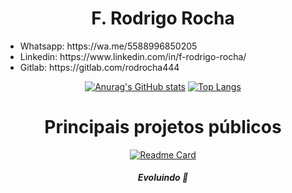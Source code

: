 <div align="center">
  <h1>F. Rodrigo Rocha</h1>
  <ul align="left">
    <li>Whatsapp: https://wa.me/5588996850205</li>
    <li>Linkedin: https://www.linkedin.com/in/f-rodrigo-rocha/</li>
    <li>Gitlab: https://gitlab.com/rodrocha444</li>
  </ul>



[![Anurag's GitHub stats](https://github-readme-stats.vercel.app/api?username=rodrocha444&show_icons=true&theme=gotham)](https://github.com/anuraghazra/github-readme-stats)
[![Top Langs](https://github-readme-stats.vercel.app/api/top-langs/?username=rodrocha444&layout=donut&theme=gotham)](https://github.com/anuraghazra/github-readme-stats)

<h1>Principais projetos públicos</h1>

  [![Readme Card](https://github-readme-stats.vercel.app/api/pin/?username=rodrocha444&repo=dados-dos-paises&theme=gotham)](https://github.com/anuraghazra/github-readme-stats)

  <h4><i>Evoluindo 🚀</i></h4>
</div>
